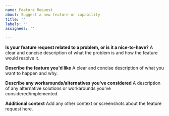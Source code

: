 ```yaml
---
name: Feature Request
about: Suggest a new feature or capability
title: ''
labels: ''
assignees: ''

---
```


**Is your feature request related to a problem, or is it a nice-to-have?**
A clear and concise description of what the problem is and how the feature would resolve it.

**Describe the feature you'd like**
A clear and concise description of what you want to happen and why.

**Describe any workarounds/alternatives you've considered**
A description of any alternative solutions or workarounds you've considered/implemented.

**Additional context**
Add any other context or screenshots about the feature request here.
